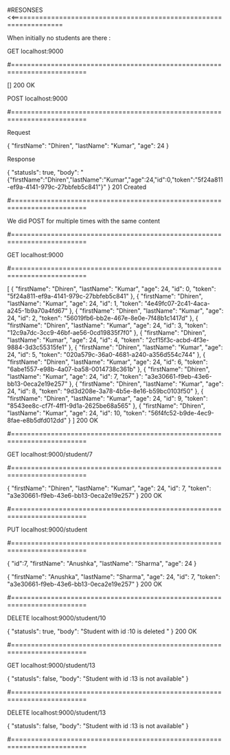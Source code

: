 #RESONSES <<===================================================================

When initially no students are there :

GET      localhost:9000

#=========================================================================

[]  200 OK

POST    localhost:9000  

#=========================================================================

Request

{
   		"firstName": "Dhiren",
  		 "lastName": "Kumar",
  		 "age": 24
}

Response

{
    "statusIs": true,
    "body": "{\"firstName\":\"Dhiren\",\"lastName\":\"Kumar\",\"age\":24,\"id\":0,\"token\":\"5f24a811-ef9a-4141-979c-27bbfeb5c841\"}"
}   201 Created


#=========================================================================

We did POST for multiple times with the same content

#=========================================================================

GET           localhost:9000

#=========================================================================

[
    {
        "firstName": "Dhiren",
        "lastName": "Kumar",
        "age": 24,
        "id": 0,
        "token": "5f24a811-ef9a-4141-979c-27bbfeb5c841"
    },
    {
        "firstName": "Dhiren",
        "lastName": "Kumar",
        "age": 24,
        "id": 1,
        "token": "4e49fc07-2c41-4aca-a245-1b9a70a4fd67"
    },
    {
        "firstName": "Dhiren",
        "lastName": "Kumar",
        "age": 24,
        "id": 2,
        "token": "56019fb6-bb2e-467e-8e0e-7f48b1c1417d"
    },
    {
        "firstName": "Dhiren",
        "lastName": "Kumar",
        "age": 24,
        "id": 3,
        "token": "12c9a7dc-3cc9-46bf-ae56-0cd19835f7f0"
    },
    {
        "firstName": "Dhiren",
        "lastName": "Kumar",
        "age": 24,
        "id": 4,
        "token": "2cf15f3c-acbd-4f3e-9884-3d3c55315fe1"
    },
    {
        "firstName": "Dhiren",
        "lastName": "Kumar",
        "age": 24,
        "id": 5,
        "token": "020a579c-36a0-4681-a240-a356d554c744"
    },
    {
        "firstName": "Dhiren",
        "lastName": "Kumar",
        "age": 24,
        "id": 6,
        "token": "6abe1557-e98b-4a07-ba58-0014738c361b"
    },
    {
        "firstName": "Dhiren",
        "lastName": "Kumar",
        "age": 24,
        "id": 7,
        "token": "a3e30661-f9eb-43e6-bb13-0eca2e19e257"
    },
    {
        "firstName": "Dhiren",
        "lastName": "Kumar",
        "age": 24,
        "id": 8,
        "token": "9d3d208e-3a78-4b5e-8e16-b59bc0103f50"
    },
    {
        "firstName": "Dhiren",
        "lastName": "Kumar",
        "age": 24,
        "id": 9,
        "token": "8543ee8c-cf7f-4ff1-9d1a-2625be68a565"
    },
    {
        "firstName": "Dhiren",
        "lastName": "Kumar",
        "age": 24,
        "id": 10,
        "token": "56f4fc52-b9de-4ec9-8fae-e8b5dfd012dd"
    }
]    200 OK

#=========================================================================

GET     localhost:9000/student/7

#=========================================================================

{
    "firstName": "Dhiren",
    "lastName": "Kumar",
    "age": 24,
    "id": 7,
    "token": "a3e30661-f9eb-43e6-bb13-0eca2e19e257"
}   200 OK

#=========================================================================

PUT        localhost:9000/student

#=========================================================================

{
	"id":7,
	"firstName": "Anushka",
    "lastName": "Sharma",
    "age": 24
}

{
    "firstName": "Anushka",
    "lastName": "Sharma",
    "age": 24,
    "id": 7,
    "token": "a3e30661-f9eb-43e6-bb13-0eca2e19e257"
}   200 OK

#=========================================================================

DELETE        localhost:9000/student/10

{
    "statusIs": true,
    "body": "Student with id :10 is deleted "
}   200 OK

#=========================================================================

GET        localhost:9000/student/13

{
    "statusIs": false,
    "body": "Student with id :13 is not available"
}

#=========================================================================

DELETE        localhost:9000/student/13

{
    "statusIs": false,
    "body": "Student with id :13 is not available"
}

#=========================================================================
